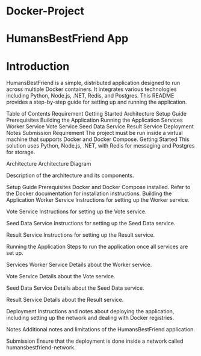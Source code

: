 # Docker-Project

#                                                                          HumansBestFriend App

# Introduction
HumansBestFriend is a simple, distributed application designed to run across multiple Docker containers. It integrates various technologies including Python, Node.js, .NET, Redis, and Postgres. This README provides a step-by-step guide for setting up and running the application.

Table of Contents
Requirement
Getting Started
Architecture
Setup Guide
Prerequisites
Building the Application
Running the Application
Services
Worker Service
Vote Service
Seed Data Service
Result Service
Deployment
Notes
Submission
Requirement
The project must be run inside a virtual machine that supports Docker and Docker Compose.
Getting Started
This solution uses Python, Node.js, .NET, with Redis for messaging and Postgres for storage.

Architecture
Architecture Diagram

Description of the architecture and its components.

Setup Guide
Prerequisites
Docker and Docker Compose installed. Refer to the Docker documentation for installation instructions.
Building the Application
Worker Service
Instructions for setting up the Worker service.

Vote Service
Instructions for setting up the Vote service.

Seed Data Service
Instructions for setting up the Seed Data service.

Result Service
Instructions for setting up the Result service.

Running the Application
Steps to run the application once all services are set up.

Services
Worker Service
Details about the Worker service.

Vote Service
Details about the Vote service.

Seed Data Service
Details about the Seed Data service.

Result Service
Details about the Result service.

Deployment
Instructions and notes about deploying the application, including setting up the network and dealing with Docker registries.

Notes
Additional notes and limitations of the HumansBestFriend application.

Submission
Ensure that the deployment is done inside a network called humansbestfriend-network.
